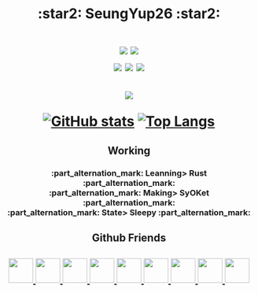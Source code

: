 <h1 align="center"> :star2: SeungYup26 :star2: </h1>

<h1 align="center">
  <img src="https://img.shields.io/badge/Cpp-00599C?style=flat-square&logo=cplusplus&logoColor=white"/></a>
  <img src="https://img.shields.io/badge/CSharp-8b00ff?style=flat-square&logo=csharp&logoColor=white"/></a><br>

  <img alig src="https://hits.seeyoufarm.com/api/count/incr/badge.svg?url=https%3A%2F%2Fgithub.com%2Fseungyup26&count_bg=%23FF0000&title_bg=%23555555&icon=&icon_color=%23E7E7E7&title=View&edge_flat=true">
  <img alig src="https://img.shields.io/badge/about-seungyup26%40gmail.com-blue">
  <img alig src="https://img.shields.io/github/followers/SeungYup26?style=social"><br><br>
  <img alig src="https://github-profile-trophy.vercel.app/?username=seungyup26&no-frame=true&no-bg=true&column=7&theme=onestar">

  [![GitHub stats](https://github-readme-stats.vercel.app/api?username=seungyup26&show_icons=true&hide_border=true&custom_title=SeungYup&bg_color=ffffff00&theme=tokyonight)](https://github.com/seungyup26)
  [![Top Langs](https://github-readme-stats.vercel.app/api/top-langs/?username=seungyup26&hide_border=true&custom_title=Languages&bg_color=ffffff00&theme=tokyonight)](https://github.com/seungyup26)<br>
</h2>

<h2 align="center"> Working </h2>
<h3 align="center">
  :part_alternation_mark: Leanning> Rust :part_alternation_mark: <br>
  :part_alternation_mark: Making> SyOKet :part_alternation_mark: <br>
  :part_alternation_mark: State> Sleepy :part_alternation_mark: <br>
</h2>

<h2 align="center"> Github Friends </h2>
<h2 align="center">
  <table>
    <a href="https://github.com/Claude-Agnes17"><img src="https://avatars.githubusercontent.com/u/82876235?v=4" width="50px">
    <a href="https://github.com/yblee0816"><img src="https://avatars.githubusercontent.com/u/64089784?v=4" width="50px">
    <a href="https://github.com/jokk6703"><img src="https://avatars.githubusercontent.com/u/38997874?v=4" width="50px">
    <a href="https://github.com/Yellowstrawberrys"><img src="https://avatars.githubusercontent.com/u/77413533?v=4" width="50px">
    <a href="https://github.com/KiRist-code"><img src="https://avatars.githubusercontent.com/u/37296174?v=4" width="50px">
    <a href="https://github.com/dltlgn071105"><img src="https://avatars.githubusercontent.com/u/79982147?v=4" width="50px">
    <a href="https://github.com/jym0404"><img src="https://avatars.githubusercontent.com/u/49983304?v=4" width="50px">
    <a href="https://github.com/Marshal0129"><img src="https://avatars.githubusercontent.com/u/87575796?v=4" width="50px">
    <a href="https://github.com/JIHOON0728"><img src="https://avatars.githubusercontent.com/u/88192370?v=4" width="50px">
  </table>
</h2>